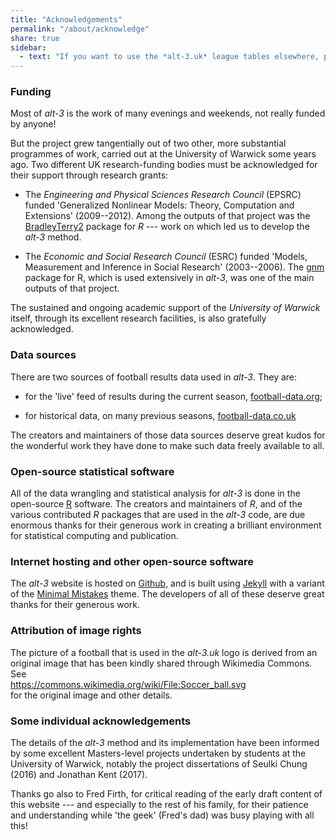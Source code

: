 ```yaml
---
title: "Acknowledgements"
permalink: "/about/acknowledge"
share: true
sidebar:
  - text: "If you want to use the *alt-3.uk* league tables elsewhere, please be sure to read the [License and Disclaimer](/about/license) page first."
---
```

### Funding

Most of *alt-3* is the work of many evenings and weekends, 
not really funded by anyone! 

But the project grew tangentially out of two other, 
more substantial programmes of work, 
carried out at the University of Warwick some years ago. Two
different UK research-funding bodies must be acknowledged for
their support through research grants:

- The *Engineering and Physical Sciences Research Council* (EPSRC) 
funded 'Generalized Nonlinear Models: Theory, Computation and
Extensions' (2009--2012).  Among the outputs of that project was
the [BradleyTerry2](https://CRAN.R-project.org/package=BradleyTerry2)
package for *R* --- work on which led us to develop the *alt-3* method.

- The *Economic and Social Research Council* (ESRC) funded 
'Models, Measurement and Inference in Social Research' (2003--2006).
The [gnm](https://CRAN.R-project.org/package=gnm) package for R, 
which is used extensively in *alt-3*, was one of the main outputs
of that project.

The sustained and ongoing academic support of the *University of Warwick* itself,
through its excellent research facilities, is also gratefully acknowledged.

### Data sources

There are two sources of football results data used in *alt-3*.  They are:

- for the 'live' feed of results during the current season, 
[football-data.org](http://football-data.org);

- for historical data, on many previous seasons, 
[football-data.co.uk](http://football-data.co.uk)

The creators and maintainers of those data sources deserve great kudos for
the wonderful work they have done to make such data freely available to all.

### Open-source statistical software

All of the data wrangling and statistical analysis for *alt-3* is done in the
open-source [R](http://R-project.org) software.  The creators and maintainers of
*R*, and of the various contributed *R* packages that are used in the *alt-3* 
code, are due enormous thanks for their generous work in creating a brilliant
environment for statistical computing and publication.

### Internet hosting and other open-source software

The *alt-3* website is hosted on [Github](https://github.com), and is built
using [Jekyll](https://jekyllrb.com/) with a variant of the 
[Minimal Mistakes](https://mmistakes.github.io/minimal-mistakes/) theme.
The developers of all of these deserve great thanks for their generous
work.

### Attribution of image rights

The picture of a football that is used in the *alt-3.uk* logo is derived from an original image that has been kindly shared through Wikimedia Commons.  See  
<https://commons.wikimedia.org/wiki/File:Soccer_ball.svg>  
for the original image and other details. 

### Some individual acknowledgements

The details of the *alt-3* method and its implementation have been informed by
some excellent Masters-level 
projects undertaken by students at the University of Warwick,
notably the project dissertations of Seulki Chung (2016) and 
Jonathan Kent (2017).

Thanks go also to Fred Firth, for critical reading of the early draft 
content of this website --- and especially to the rest of his family, for their
patience and understanding while 'the geek' (Fred's dad) was busy playing
with all this!
